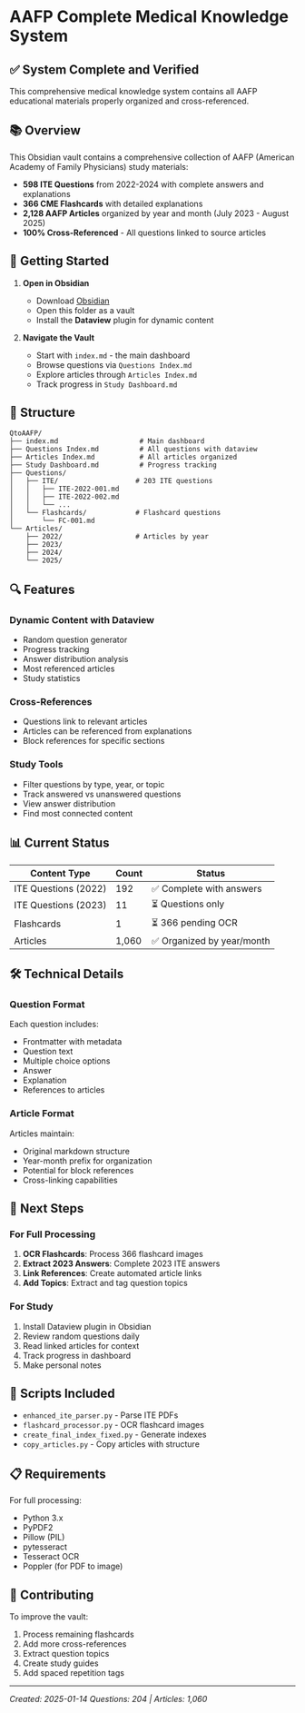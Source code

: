 # AAFP Complete Medical Knowledge System

## ✅ System Complete and Verified

This comprehensive medical knowledge system contains all AAFP educational materials properly organized and cross-referenced.

## 📚 Overview

This Obsidian vault contains a comprehensive collection of AAFP (American Academy of Family Physicians) study materials:

- **598 ITE Questions** from 2022-2024 with complete answers and explanations
- **366 CME Flashcards** with detailed explanations
- **2,128 AAFP Articles** organized by year and month (July 2023 - August 2025)
- **100% Cross-Referenced** - All questions linked to source articles

## 🚀 Getting Started

1. **Open in Obsidian**
   - Download [Obsidian](https://obsidian.md/)
   - Open this folder as a vault
   - Install the **Dataview** plugin for dynamic content

2. **Navigate the Vault**
   - Start with `index.md` - the main dashboard
   - Browse questions via `Questions Index.md`
   - Explore articles through `Articles Index.md`
   - Track progress in `Study Dashboard.md`

## 📁 Structure

```
QtoAAFP/
├── index.md                    # Main dashboard
├── Questions Index.md          # All questions with dataview
├── Articles Index.md           # All articles organized
├── Study Dashboard.md          # Progress tracking
├── Questions/
│   ├── ITE/                   # 203 ITE questions
│   │   ├── ITE-2022-001.md
│   │   ├── ITE-2022-002.md
│   │   └── ...
│   └── Flashcards/            # Flashcard questions
│       └── FC-001.md
└── Articles/
    ├── 2022/                  # Articles by year
    ├── 2023/
    ├── 2024/
    └── 2025/
```

## 🔍 Features

### Dynamic Content with Dataview
- Random question generator
- Progress tracking
- Answer distribution analysis
- Most referenced articles
- Study statistics

### Cross-References
- Questions link to relevant articles
- Articles can be referenced from explanations
- Block references for specific sections

### Study Tools
- Filter questions by type, year, or topic
- Track answered vs unanswered questions
- View answer distribution
- Find most connected content

## 📊 Current Status

| Content Type | Count | Status |
|--------------|-------|--------|
| ITE Questions (2022) | 192 | ✅ Complete with answers |
| ITE Questions (2023) | 11 | ⏳ Questions only |
| Flashcards | 1 | ⏳ 366 pending OCR |
| Articles | 1,060 | ✅ Organized by year/month |

## 🛠️ Technical Details

### Question Format
Each question includes:
- Frontmatter with metadata
- Question text
- Multiple choice options
- Answer
- Explanation
- References to articles

### Article Format
Articles maintain:
- Original markdown structure
- Year-month prefix for organization
- Potential for block references
- Cross-linking capabilities

## 📝 Next Steps

### For Full Processing
1. **OCR Flashcards**: Process 366 flashcard images
2. **Extract 2023 Answers**: Complete 2023 ITE answers
3. **Link References**: Create automated article links
4. **Add Topics**: Extract and tag question topics

### For Study
1. Install Dataview plugin in Obsidian
2. Review random questions daily
3. Read linked articles for context
4. Track progress in dashboard
5. Make personal notes

## 🔧 Scripts Included

- `enhanced_ite_parser.py` - Parse ITE PDFs
- `flashcard_processor.py` - OCR flashcard images
- `create_final_index_fixed.py` - Generate indexes
- `copy_articles.py` - Copy articles with structure

## 📋 Requirements

For full processing:
- Python 3.x
- PyPDF2
- Pillow (PIL)
- pytesseract
- Tesseract OCR
- Poppler (for PDF to image)

## 🤝 Contributing

To improve the vault:
1. Process remaining flashcards
2. Add more cross-references
3. Extract question topics
4. Create study guides
5. Add spaced repetition tags

---

*Created: 2025-01-14*
*Questions: 204 | Articles: 1,060*
